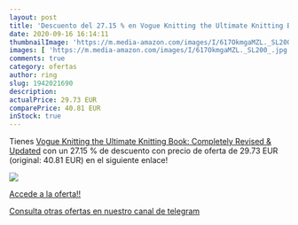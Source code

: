 ```yaml
---
layout: post
title: 'Descuento del 27.15 % en Vogue Knitting the Ultimate Knitting Boo'
date: 2020-09-16 16:14:11
thumbnailImage: 'https://m.media-amazon.com/images/I/617OkmgaMZL._SL200_.jpg'
images: [ 'https://m.media-amazon.com/images/I/617OkmgaMZL._SL200_.jpg' ]
comments: true
category: ofertas
author: ring
slug: 1942021690
description:
actualPrice: 29.73 EUR
comparePrice: 40.81 EUR
inStock: true
---
```


Tienes [Vogue Knitting the Ultimate Knitting Book: Completely Revised & Updated](https://www.amazon.com/dp/1942021690/?tag=redken08-20) con un 27.15 % de descuento con precio de oferta de 29.73 EUR (original: 40.81 EUR) en el siguiente enlace!

[![](https://m.media-amazon.com/images/I/617OkmgaMZL._SL200_.jpg)](https://www.amazon.com/dp/1942021690/?tag=redken08-20)

[Accede a la oferta!!](https://www.amazon.com/dp/1942021690/?tag=redken08-20)

[Consulta otras ofertas en nuestro canal de telegram](https://t.me/s/ofertas25)
